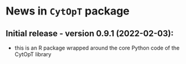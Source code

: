 # News in `CytOpT` package

## Initial release - version 0.9.1 (2022-02-03):  
 * this is an R package wrapped around the core Python code of the CytOpT 
 library